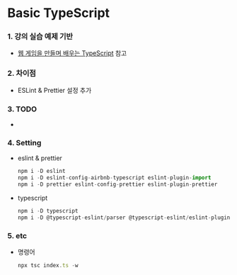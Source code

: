 # Basic TypeScript

### 1. 강의 실습 예제 기반

* [웹 게임을 만들며 배우는 TypeScript](https://www.inflearn.com/course/%EC%9B%B9%EA%B2%8C%EC%9E%84%EC%9D%84-%EB%A7%8C%EB%93%A4%EB%A9%B0-%EB%B0%B0%EC%9A%B0%EB%8A%94-typescript "웹 게임을 만들며 배우는 TypeScript") 참고

### 2. 차이점

* ESLint & Prettier 설정 추가

### 3. TODO

*

### 4. Setting

* eslint & prettier
  
    ``` javascript
    npm i -D eslint
    npm i -D eslint-config-airbnb-typescript eslint-plugin-import
    npm i -D prettier eslint-config-prettier eslint-plugin-prettier
    ```

* typescript

    ``` javascript
    npm i -D typescript
    npm i -D @typescript-eslint/parser @typescript-eslint/eslint-plugin
    ```

### 5. etc

* 명령어

    ``` javascript
    npx tsc index.ts -w
    ```
